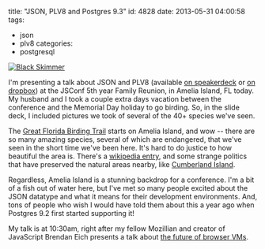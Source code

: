 title: "JSON, PLV8 and Postgres 9.3"
id: 4828
date: 2013-05-31 04:00:58
tags: 
- json
- plv8
categories: 
- postgresql

[![Black Skimmer](http://www.chesnok.com/daily/wp-content/uploads/2013/05/DSC_0593-300x199.jpg)](http://www.chesnok.com/daily/wp-content/uploads/2013/05/DSC_0593.jpg)

I'm presenting a talk about JSON and PLV8 (available [on speakerdeck](https://speakerdeck.com/selenamarie/schema-liberation-with-json-and-plv8-and-postgres) or [on dropbox](https://www.dropbox.com/s/vc2oheabr5s1x11/schema%20liberation%20with%20json%20and%20plv8.pdf)) at the JSConf 5th year Family Reunion, in Amelia Island, FL today. My husband and I took a couple extra days vacation between the conference and the Memorial Day holiday to go birding. So, in the slide deck, I included pictures we took of several of the 40+ species we've seen.

The [Great Florida Birding Trail](http://floridabirdingtrail.com/) starts on Amelia Island, and wow -- there are so many amazing species, several of which are endangered, that we've seen in the short time we've been here. It's hard to do justice to how beautiful the area is. There's a [wikipedia entry](http://en.wikipedia.org/wiki/Amelia_Island), and some strange politics that have preserved the natural areas nearby, like [Cumberland Island](http://en.wikipedia.org/wiki/Cumberland_Island_National_Seashore).

Regardless, Amelia Island is a stunning backdrop for a conference. I'm a bit of a fish out of water here, but I've met so many people excited about the JSON datatype and what it means for their development environments. And, tons of people who wish I would have told them about this a year ago when Postgres 9.2 first started supporting it!

My talk is at 10:30am, right after my fellow Mozillian and creator of JavaScript Brendan Eich presents a talk about [the future of browser VMs](http://2013.jsconf.us/speakers#eich).
